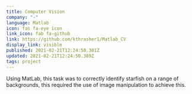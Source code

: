 ```yaml
---
title: Computer Vision
company: "-"
language: Matlab
icon: fas fa-eye icon
link_icon: fab fa-github
link: https://github.com/kthrasher1/Matlab_CV
display_link: visible
published: 2021-02-21T12:24:50.381Z
updated: 2021-02-21T12:24:50.389Z
tags: project
---
```

Using MatLab, this task was to correctly identify starfish on a range of backgrounds, this required the use of image manipulation to achieve this.